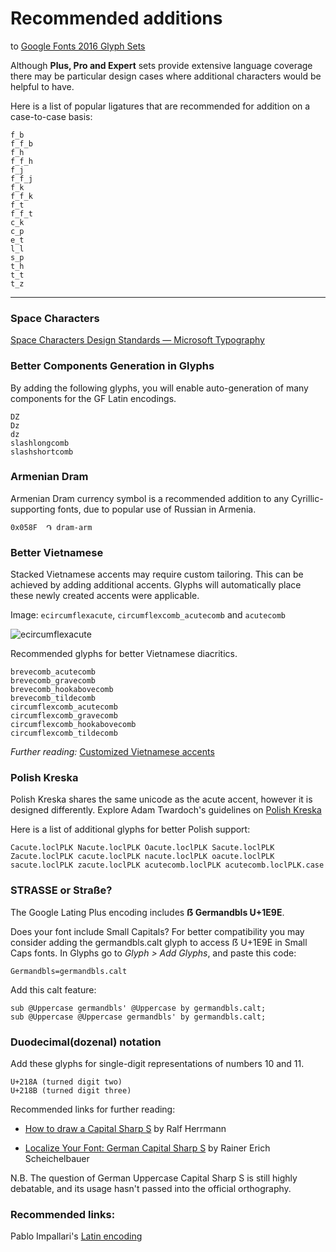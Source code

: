
Recommended additions 
===
to [Google Fonts 2016 Glyph Sets](README.md)

Although **Plus, Pro and Expert** sets provide extensive language coverage there may be particular design cases where additional characters would be helpful to have. 

Here is a list of popular ligatures that are recommended for addition on a case-to-case basis:

	f_b
	f_f_b
	f_h
	f_f_h
	f_j
	f_f_j
	f_k
	f_f_k
	f_t
	f_f_t
	c_k
	c_p
	e_t
	l_l
	s_p
	t_h
	t_t
	t_z

	
***
### Space Characters


[Space Characters Design Standards — Microsoft Typography](1)

### Better Components Generation in Glyphs ###

By adding the following glyphs, you will enable auto-generation of many components for the GF Latin encodings.

```
DZ
Dz
dz
slashlongcomb
slashshortcomb

```

### Armenian Dram ###

Armenian Dram currency symbol is a recommended addition to any Cyrillic-supporting fonts, due to popular use of Russian in Armenia.

	0x058F  ֏ dram-arm


### Better Vietnamese ###

Stacked Vietnamese accents may require custom tailoring. This can be achieved by adding additional accents. Glyphs will automatically place these newly created accents were applicable. 

Image: `ecircumflexacute`, `circumflexcomb_acutecomb` and `acutecomb`

![ecircumflexacute](tutorials/img/ecircumflexacute.jpg)


Recommended glyphs for better Vietnamese diacritics. 

```
brevecomb_acutecomb
brevecomb_gravecomb
brevecomb_hookabovecomb
brevecomb_tildecomb
circumflexcomb_acutecomb
circumflexcomb_gravecomb
circumflexcomb_hookabovecomb
circumflexcomb_tildecomb
```

*Further reading:* [Customized Vietnamese accents](Vietnamese/README.md)

### Polish Kreska ###

Polish Kreska shares the same unicode as the acute accent, however it is designed differently. Explore Adam Twardoch's guidelines on [Polish Kreska](2)

Here is a list of additional glyphs for better Polish support:

```
Cacute.loclPLK Nacute.loclPLK Oacute.loclPLK Sacute.loclPLK Zacute.loclPLK cacute.loclPLK nacute.loclPLK oacute.loclPLK sacute.loclPLK zacute.loclPLK acutecomb.loclPLK acutecomb.loclPLK.case
```

### STRASSE or Straße? ###

The Google Lating Plus encoding includes **ẞ Germandbls U+1E9E**. 

Does your font include Small Capitals?
For better compatibility you may consider adding the germandbls.calt glyph to access ẞ U+1E9E in Small Caps fonts. In Glyphs go to *Glyph > Add Glyphs*, and paste this code:

```
Germandbls=germandbls.calt
```
	
Add this calt feature:

```
sub @Uppercase germandbls' @Uppercase by germandbls.calt;
sub @Uppercase @Uppercase germandbls' by germandbls.calt;
```

### Duodecimal(dozenal) notation

Add these glyphs for single-digit representations of numbers 10 and 11.

```
U+218A (turned digit two) 
U+218B (turned digit three)
```

Recommended links for further reading: 

 * [How to draw a Capital Sharp S](https://typography.guru/journal/how-to-draw-a-capital-sharp-s-r18/) by Ralf Herrmann

 * [Localize Your Font: German Capital Sharp S](https://www.glyphsapp.com/tutorials/localize-your-font-german-capital-sharp-s) by Rainer Erich Scheichelbauer  

N.B. The question of German Uppercase Capital Sharp S is still highly debatable, and its usage hasn't passed into the official orthography. 

### Recommended links: ###

Pablo Impallari's [Latin encoding](https://github.com/impallari/Impallari-Fontlab-Encodings/tree/master/Impallari%20Latin)

[1]:https://www.microsoft.com/typography/developers/fdsspec/spaces.htm
[2]:http://www.twardoch.com/download/polishhowto/kreska.html